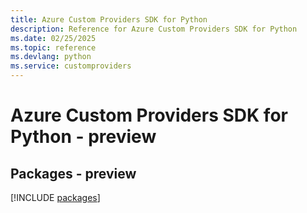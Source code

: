 ```yaml
---
title: Azure Custom Providers SDK for Python
description: Reference for Azure Custom Providers SDK for Python
ms.date: 02/25/2025
ms.topic: reference
ms.devlang: python
ms.service: customproviders
---
```

# Azure Custom Providers SDK for Python - preview
## Packages - preview
[!INCLUDE [packages](custom-providers-index.md)]